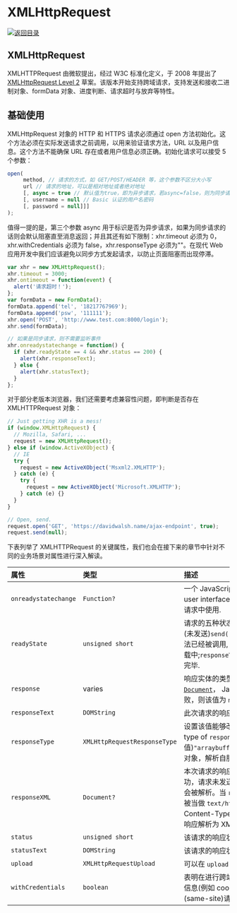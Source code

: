 # XMLHttpRequest

[![&#x8FD4;&#x56DE;&#x76EE;&#x5F55;](https://i.postimg.cc/50XLzC7C/image.png)](https://github.com/wx-chevalier/Web-Series)

## XMLHttpRequest

XMLHTTPRequest 由微软提出，经过 W3C 标准化定义，于 2008 年提出了 [XMLHttpRequest Level 2](http://dev.w3.org/2006/webapi/XMLHttpRequest-2/) 草案。该版本开始支持跨域请求，支持发送和接收二进制对象、formData 对象、进度判断、请求超时与放弃等特性。

## 基础使用

XMLHttpRequest 对象的 HTTP 和 HTTPS 请求必须通过 open 方法初始化。这个方法必须在实际发送请求之前调用，以用来验证请求方法，URL 以及用户信息。这个方法不能确保 URL 存在或者用户信息必须正确。初始化请求可以接受 5 个参数：

```javascript
open(
     method, // 请求的方式，如 GET/POST/HEADER 等，这个参数不区分大小写
     url // 请求的地址，可以是相对地址或者绝对地址
     [, async = true // 默认值为true，即为异步请求，若async=false，则为同步请求
     [, username = null // Basic 认证的用户名密码
     [, password = null]]]
);
```

值得一提的是，第三个参数 async 用于标识是否为异步请求，如果为同步请求的话则会默认阻塞直至消息返回；并且其还有如下限制：xhr.timeout 必须为 0，xhr.withCredentials 必须为 false，xhr.responseType 必须为""。在现代 Web 应用开发中我们应该避免以同步方式发起请求，以防止页面阻塞而出现停滞。

```javascript
var xhr = new XMLHttpRequest();
xhr.timeout = 3000;
xhr.ontimeout = function(event) {
  alert('请求超时！');
};
var formData = new FormData();
formData.append('tel', '18217767969');
formData.append('psw', '111111');
xhr.open('POST', 'http://www.test.com:8000/login');
xhr.send(formData);

// 如果是同步请求，则不需要监听事件
xhr.onreadystatechange = function() {
  if (xhr.readyState == 4 && xhr.status == 200) {
    alert(xhr.responseText);
  } else {
    alert(xhr.statusText);
  }
};
```

对于部分老版本浏览器，我们还需要考虑兼容性问题，即判断是否存在 XMLHTTPRequest 对象：

```javascript
// Just getting XHR is a mess!
if (window.XMLHttpRequest) {
  // Mozilla, Safari, ...
  request = new XMLHttpRequest();
} else if (window.ActiveXObject) {
  // IE
  try {
    request = new ActiveXObject('Msxml2.XMLHTTP');
  } catch (e) {
    try {
      request = new ActiveXObject('Microsoft.XMLHTTP');
    } catch (e) {}
  }
}

// Open, send.
request.open('GET', 'https://davidwalsh.name/ajax-endpoint', true);
request.send(null);
```

下表列举了 XMLHTTPRequest 的关键属性，我们也会在接下来的章节中针对不同的业务场景对属性进行深入解读。

| 属性 | 类型 | 描述 |
| :--- | :--- | :--- |
| `onreadystatechange` | `Function?` | 一个 JavaScript 函数对象，当 readyState 属性改变时会调用它。回调函数会在 user interface 线程中调用。**警告:** 不能在本地代码中使用. 也不应该在同步模式的请求中使用. |
| `readyState` | `unsigned short` | 请求的五种状态值状态描述```0``UNSENT```\(未打开\)`open()`方法还未被调用.```1``OPENED``` \(未发送\)`send()`方法还未被调用.```2``HEADERS_RECEIVED (已获取响应头)``send()```方法已经被调用, 响应头和响应状态已经返回.```3``LOADING (正在下载响应体)```响应体下载中;`responseText`中已经获取了部分数据.```4``DONE (请求完成)```整个请求过程已经完毕. |
| `response` | varies | 响应实体的类型由 `responseType 来指定，` 可以是 `ArrayBuffer，` `Blob，` [`Document`](https://developer.mozilla.org/zh-CN/docs/Web/API/Document)， JavaScript 对象 \(即 "json"\)， 或者是字符串。如果请求未完成或失败，则该值为 `null。` |
| `responseText` | `DOMString` | 此次请求的响应为文本，或是当请求未成功或还未发送时为 `null。`**只读。** |
| `responseType` | `XMLHttpRequestResponseType` | 设置该值能够改变响应类型。就是告诉服务器你期望的响应格式。ValueData type of `response`property`""` \(空字符串\)字符串\(默认值\)`"arraybuffer"`[`ArrayBuffer`](https://developer.mozilla.org/zh-cn/JavaScript_typed_arrays/ArrayBuffer)`"blob"`[`Blob`](https://developer.mozilla.org/zh-CN/docs/Web/API/Blob)`"document"`[`Document`](https://developer.mozilla.org/zh-CN/docs/Web/API/Document)`"json"`JavaScript 对象，解析自服务器传递回来的 JSON 字符串。`"text"`字符串 |
| `responseXML` | `Document?` | 本次请求的响应是一个 `Document` 对象，如果是以下情况则值为 `null：`请求未成功，请求未发送，或响应无法被解析成 XML 或 HTML。当响应为 text/xml 流时会被解析。当 `responseType` 设置为"document"，并且请求为异步的，则响应会被当做 `text/html` 流来解析。**只读\*\***.\***\*注意:** 如果服务器不支持 `text/xml` Content-Type 头，你可以使用 ```overrideMimeType() 强制 ``XMLHttpRequest``` 将响应解析为 XML。 |
| `status` | `unsigned short` | 该请求的响应状态码 \(例如, `状态码`200 表示一个成功的请求\).**只读.** |
| `statusText` | `DOMString` | 该请求的响应状态信息,包含一个状态码和原因短语 \(例如 "`200 OK`"\). **只读\*\***.\*\* |
| `upload` | `XMLHttpRequestUpload` | 可以在 `upload 上添加一个事件监听来跟踪上传过程。` |
| `withCredentials` | `boolean` | 表明在进行跨站\(cross-site\)的访问控制\(Access-Control\)请求时，是否使用认证信息\(例如 cookie 或授权的 header\)。 默认为 `false。`**注意:** 这不会影响同站\(same-site\)请求. |

